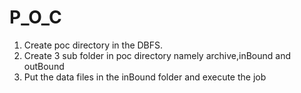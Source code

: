 # P_O_C

1. Create poc directory in the DBFS.
2. Create 3 sub folder in poc directory namely archive,inBound and outBound
3. Put the data files in the inBound folder and execute the job
